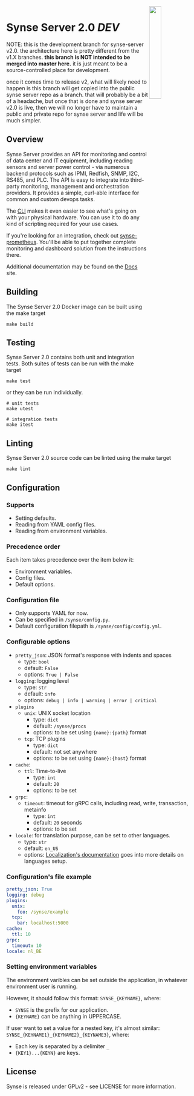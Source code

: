 <img src="https://github.com/vapor-ware/synse-server/raw/master/assets/logo.png" width=25% align=right>

# Synse Server 2.0 *DEV*

NOTE: this is the development branch for synse-server v2.0. the architecture here
is pretty different from the v1.X branches. **this branch is NOT intended to be merged
into master here.** it is just meant to be a source-controlled place for development. 

once it comes time to release v2, what will likely need to happen is this branch will
get copied into the public synse server repo as a branch. that will probably be a bit
of a headache, but once that is done and synse server v2.0 is live, then we will no
longer have to maintain a public and private repo for synse server and life will be 
much simpler.

## Overview

Synse Server provides an API for monitoring and control of data center and IT
equipment, including reading sensors and server power control - via numerous
backend protocols such as IPMI, Redfish, SNMP, I2C, RS485, and PLC. The API is
easy to integrate into third-party monitoring, management and orchestration
providers. It provides a simple, curl-able interface for common and custom
devops tasks.

The [CLI](cli) makes it even easier to see what's going on with your physical
hardware. You can use it to do any kind of scripting required for your use cases.


If you're looking for an integration, check out [synse-prometheus](prometheus).
You'll be able to put together complete monitoring and dashboard solution from
the instructions there.

Additional documentation may be found on the [Docs][docs] site.


## Building
The Synse Server 2.0 Docker image can be built using the make target
```
make build
```


## Testing
Synse Server 2.0 contains both unit and integration tests. Both suites of tests
can be run with the make target
```
make test
```

or they can be run individually.
```
# unit tests
make utest

# integration tests
make itest
```


## Linting
Synse Server 2.0 source code can be linted using the make target
```
make lint
```


## Configuration

### Supports
- Setting defaults.
- Reading from YAML config files.
- Reading from environment variables.
 
### Precedence order
Each item takes precedence over the item below it:
- Environment variables.
- Config files.
- Default options.

### Configuration file
- Only supports YAML for now.
- Can be specified in `/synse/config.py`.
- Default configuration filepath is `/synse/config/config.yml`.

### Configurable options
- `pretty_json`: JSON format's response with indents and spaces
  - type: `bool`
  - default: `False`
  - options: `True | False`
- `logging`: logging level
  - type: `str`
  - default: `info`
  - options: `debug | info | warning | error | critical`
- `plugins`
  - `unix`: UNIX socket location 
    - type: `dict`
    - default: `/synse/procs`
    - options: to be set using `{name}:{path}` format
  - `tcp`: TCP plugins
    - type: `dict`
    - default: not set anywhere
    - options: to be set using `{name}:{host}` format
- `cache`:
  - `ttl`: Time-to-live
    - type: `int`
    - default: `20`
    - options: to be set
- `grpc`:
  - `timeout`: timeout for gRPC calls, including read, write, transaction, metainfo
    - type: `int`
    - default: `20` seconds
    - options: to be set
- `locale`: for translation purpose, can be set to other languages.
    - type: `str`
    - default: `en_US`
    - options: [Localization's documentation](locale/README.md) goes into more details on languages setup.

### Configuration's file example
```YAML
pretty_json: True
logging: debug
plugins:
  unix:
    foo: /synse/example
  tcp:
    bar: localhost:5000
cache:
  ttl: 10
grpc:
  timeout: 10
locale: nl_BE
```

### Setting environment variables
The environment varibles can be set outside the application, 
in whatever environment user is running. 

However, it should follow this format: `SYNSE_{KEYNAME}`, where:
- `SYNSE` is the prefix for our application.
- `{KEYNAME}` can be anything in UPPERCASE.

If user want to set a value for a nested key, 
it's almost similar: `SYNSE_{KEYNAME1}_{KEYNAME2}_{KEYNAME3}`, where:
- Each key is separated by a delimiter `_`
- `{KEY1}...{KEYN}` are keys.


## License
Synse is released under GPLv2 - see LICENSE for more information.


[cli]: https://github.com/vapor-ware/synse-cli
[docs]: http://opendcre.com
[license]: https://github.com/vapor-ware/synse-server/blob/master/LICENSE
[pkg-cloud]: https://packagecloud.io/VaporIO/synse/install
[prometheus]: https://github.com/vapor-ware/synse-prometheus
